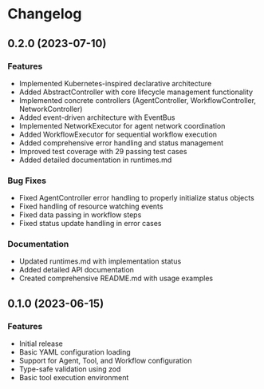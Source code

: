 # Changelog

## 0.2.0 (2023-07-10)

### Features

- Implemented Kubernetes-inspired declarative architecture
- Added AbstractController with core lifecycle management functionality
- Implemented concrete controllers (AgentController, WorkflowController, NetworkController)
- Added event-driven architecture with EventBus
- Implemented NetworkExecutor for agent network coordination
- Added WorkflowExecutor for sequential workflow execution
- Added comprehensive error handling and status management
- Improved test coverage with 29 passing test cases
- Added detailed documentation in runtimes.md

### Bug Fixes

- Fixed AgentController error handling to properly initialize status objects
- Fixed handling of resource watching events
- Fixed data passing in workflow steps
- Fixed status update handling in error cases

### Documentation

- Updated runtimes.md with implementation status
- Added detailed API documentation
- Created comprehensive README.md with usage examples

## 0.1.0 (2023-06-15)

### Features

- Initial release
- Basic YAML configuration loading
- Support for Agent, Tool, and Workflow configuration
- Type-safe validation using zod
- Basic tool execution environment 